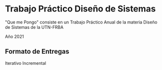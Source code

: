 # Trabajo Práctico Diseño de Sistemas

"Que me Pongo" consiste en un Trabajo Práctico Anual de la materia Diseño de Sistemas de la UTN-FRBA

Año 2021

## Formato de Entregas

Iterativo Incremental


